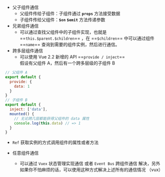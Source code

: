 - 父子组件通信
   - 父组件传给子组件：子组件通过 **`props`** 方法接受数据
   - 子组件传给父组件：**`$on`** **`$emit`** 方法传递参数
- 兄弟组件通信
   - 可以通过查找父组件中的子组件实现，也就是  ==`this.$parent.$children`== ，在 ==`$children`== 中可以通过组件 ==`name`== 查询到需要的组件实例，然后进行通信。
- 跨多层组件通信
   - 可以使用 Vue 2.2 新增的 API ==`provide / inject`== <br>假设有父组件 A，然后有一个跨多层级的子组件 B
   
```js
// 父组件 A
export default {
  provide: {
    data: 1
  }
}
// 子组件 B
export default {
  inject: ['data'],
  mounted() {
    // 无论跨几层都能获得父组件的 data 属性
    console.log(this.data) // => 1
  }
}
```
   
- `Ref` 获取实例的方式调用组件的属性或者方法

- 任意组件通信
   - 可以通过 `Vuex` 状态管理实现通信 或者 `Event Bus` 跨组件通信 解决，另外如果你不怕麻烦的话，可以使用这种方式解决上述所有的通信情况
（vux）